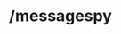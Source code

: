 ---
command:
  added: Pre-0.2.7
  aliases:
  - chatspy
  - msgspy
  - socialspy
  configuration: []
  description: Allows the player to spy on private messages.
  permissions:
  - rcmds.messagespy
  supports: {}
  usage: /messagespy (player)
layout: command
title: /messagespy
---
